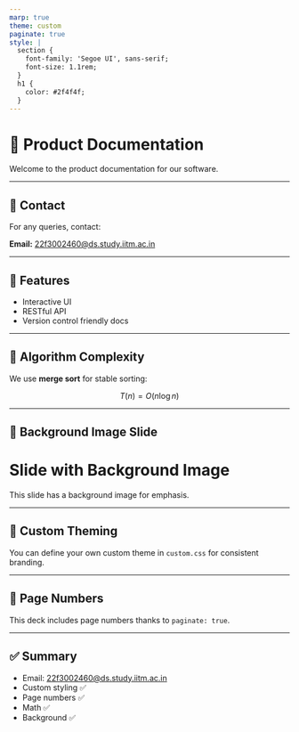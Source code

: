 ```yaml
---
marp: true
theme: custom
paginate: true
style: |
  section {
    font-family: 'Segoe UI', sans-serif;
    font-size: 1.1rem;
  }
  h1 {
    color: #2f4f4f;
  }
---
```


<!-- Your email -->
<!-- 22f3002460@ds.study.iitm.ac.in -->

# 📘 Product Documentation

Welcome to the product documentation for our software.

---

## 📧 Contact

For any queries, contact:

**Email:** 22f3002460@ds.study.iitm.ac.in

---

## 🎯 Features

- Interactive UI
- RESTful API
- Version control friendly docs

---

## 🧮 Algorithm Complexity

We use **merge sort** for stable sorting:

$$
T(n) = O(n \log n)
$$

---

## 🌄 Background Image Slide

<!-- _background: url("https://picsum.photos/800/600") -->
<!-- _backgroundSize: cover -->

# Slide with Background Image

This slide has a background image for emphasis.

---

## 🎨 Custom Theming

You can define your own custom theme in `custom.css` for consistent branding.

---

## 📄 Page Numbers

This deck includes page numbers thanks to `paginate: true`.

---

## ✅ Summary

- Email: 22f3002460@ds.study.iitm.ac.in
- Custom styling ✅
- Page numbers ✅
- Math ✅
- Background ✅

